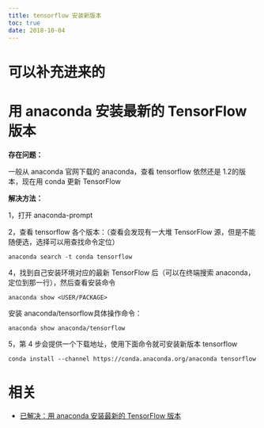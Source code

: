 ```yaml
---
title: tensorflow 安装新版本
toc: true
date: 2018-10-04
---
```

# 可以补充进来的

# 用 anaconda 安装最新的 TensorFlow 版本

**存在问题：**

一般从 anaconda 官网下载的 anaconda，查看 tensorflow 依然还是 1.2的版本，现在用 conda 更新 TensorFlow

**解决方法：**

1，打开 anaconda-prompt

2，查看 tensorflow 各个版本：（查看会发现有一大堆 TensorFlow 源，但是不能随便选，选择可以用查找命令定位）

```
anaconda search -t conda tensorflow
```

4，找到自己安装环境对应的最新 TensorFlow 后（可以在终端搜索 anaconda，定位到那一行），然后查看安装命令

```
anaconda show <USER/PACKAGE>
```

安装 anaconda/tensorflow具体操作命令：

```
anaconda show anaconda/tensorflow
```

5，第 4 步会提供一个下载地址，使用下面命令就可安装新版本 tensorflow

```
conda install --channel https://conda.anaconda.org/anaconda tensorflow
```


# 相关

- [已解决：用 anaconda 安装最新的 TensorFlow 版本](https://blog.csdn.net/qq_35203425/article/details/79965389)
